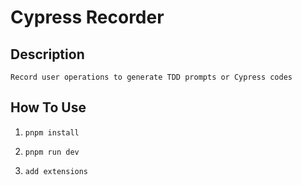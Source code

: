 # Cypress Recorder

## Description

`Record user operations to generate TDD prompts or Cypress codes`

## How To Use

1. `pnpm install`

2. `pnpm run dev`

3. `add extensions`
